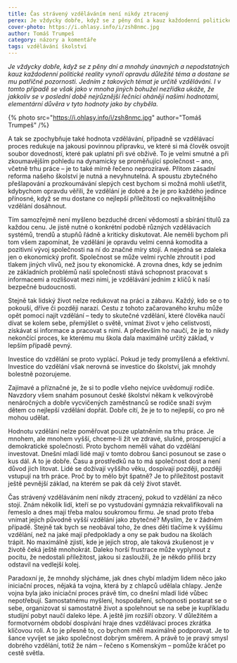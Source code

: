 ```yaml
---
title: Čas strávený vzděláváním není nikdy ztracený
perex: Je vždycky dobře, když se z pěny dní a kauz každodenní politické reality vynoří opravdu důležité téma a dostane se  mu patřičné pozornosti. Jedním z takových témat je určitě vzdělávání.
cover-photo: https://i.ohlasy.info/i/zsh8nmc.jpg
author: Tomáš Trumpeš
category: názory a komentáře
tags: vzdělávání školství
---
```


*Je vždycky dobře, když se z pěny dní a mnohdy únavných a nepodstatných kauz každodenní politické reality vynoří opravdu důležité téma a dostane se  mu patřičné pozornosti. Jedním z takových témat je určitě vzdělávání. I v tomto případě se však jako v mnoha jiných bohužel nezřídka ukáže, že jakkoliv se v poslední době nejrůznější řečníci ohánějí našimi hodnotami, elementární důvěra v tyto hodnoty jako by chyběla.*

{% photo src="https://i.ohlasy.info/i/zsh8nmc.jpg" author="Tomáš Trumpeš" /%}

A tak se zpochybňuje také hodnota vzdělávání, případně se vzdělávací proces redukuje na jakousi povinnou přípravku, ve které si má člověk osvojit soubor dovedností, které pak uplatní při své obživě. To je velmi smutné a při zkoumavějším pohledu na dynamicky se proměňující společnost – ano, včetně trhu práce – je to také mírně řečeno neprozíravé. Přitom zásadní reforma našeho školství je nutná a nevyhnutelná. A spoustu zbytečného přešlapování a prozkoumávání slepých cest bychom si možná mohli ušetřit, kdybychom opravdu věřili, že vzdělání je dobré a že je pro každého jedince přínosné, když se mu dostane co nejlepší příležitosti co nejkvalitnějšího vzdělání dosáhnout.

Tím samozřejmě není myšleno bezduché drcení vědomostí a sbírání titulů za každou cenu. Je jistě nutné o konkrétní podobě různých vzdělávacích systémů, trendů a stupňů řádně a kriticky diskutovat. Ale neměli bychom při tom všem zapomínat, že vzdělání je opravdu velmi cenná komodita a pozitivní vývoj společnosti na ní do značné míry stojí. A nejedná se zdaleka jen o ekonomický profit. Společnost se může velmi rychle zhroutit i pod tlakem jiných vlivů, než jsou ty ekonomické. A zrovna dnes, kdy se jedním ze základních problémů naší společnosti stává schopnost pracovat s informacemi a rozlišovat mezi nimi, je vzdělávání jedním z klíčů k naší bezpečné budoucnosti.

Stejně tak lidský život nelze redukovat na práci a zábavu. Každý, kdo se o to pokouší, dříve či později narazí. Cestu z tohoto začarovaného kruhu může opět pomoci najít vzdělání – tedy to skutečné vzdělání, které člověka naučí dívat se kolem sebe, přemýšlet o světě, vnímat život v jeho celistvosti, získávat si informace a pracovat s nimi. A především ho naučí, že je to nikdy nekončící proces, ke kterému mu škola dala maximálně určitý základ, v lepším případě pevný.

Investice do vzdělání se proto vyplácí. Pokud je tedy promyšlená a efektivní. Investice do vzdělání však nerovná se investice do školství, jak mnohdy bolestně pozorujeme.

Zajímavé a příznačné je, že si to podle všeho nejvíce uvědomují rodiče. Navzdory všem snahám posunout české školství někam k velkovýrobě nenáročných a dobře vycvičených zaměstnanců se rodiče snaží svým dětem co nejlepší vzdělání dopřát. Dobře cítí, že je to to nejlepší, co pro ně mohou udělat.

Hodnotu vzdělání nelze poměřovat pouze uplatněním na trhu práce. Je mnohem, ale mnohem vyšší, chceme-li žít ve zdravé, slušné, prosperující a demokratické společnosti. Proto bychom neměli váhat do vzdělání investovat. Dnešní mladí lidé mají v tomto dobrou šanci posunout se zase o kus dál. A to je dobře. Času a prostředků na to má společnost dost a není důvod jich litovat. Lidé se dožívají vyššího věku, dospívají později, později vstupují na trh práce. Proč by to mělo být špatně? Je to příležitost postavit ještě pevnější základ, na kterém se pak dá celý život stavět.

Čas strávený vzděláváním není nikdy ztracený, pokud to vzdělání za něco stojí. Znám několik lidí, kteří se po vystudování gymnázia rekvalifikovali na řemeslo a dnes mají třeba malou soukromou firmu. Je snad proto třeba vnímat jejich původně vyšší vzdělání jako zbytečné? Myslím, že v žádném případě. Stejně tak bych se neobával toho, že dnes děti tlačíme k vyššímu vzdělání, než na jaké mají předpoklady a ony se pak budou na školách trápit. No maximálně zjistí, kde je jejich strop, ale taková zkušenost je v životě čeká ještě mnohokrát. Daleko horší frustrace může vyplynout z pocitu, že nedostali příležitost, jakou si zasloužili, že je někdo příliš brzy odstavil na vedlejší kolej.

Paradoxní je, že mnohdy slýcháme, jak dnes chybí mladým lidem něco jako iniciační proces, nějaká ta vojna, která by z chlapců udělala chlapy. Jenže vojna byla jako iniciační proces právě tím, co dnešní mladí lidé vůbec nepotřebují. Samostatnému myšlení, hospodaření, schopnosti postarat se o sebe, organizovat si samostatně život a spolehnout se na sebe je kupříkladu studijní pobyt naučí daleko lépe. A ještě jim rozšíří obzory. V důležitém a formotvorném období dospívání hraje dnes vzdělávací proces zkrátka klíčovou roli. A to je přesně to, co bychom měli maximálně podporovat. Je to šance vyvíjet se jako společnost dobrým směrem. A právě to je pravý smysl dobrého vzdělání, totiž že nám – řečeno s Komenským – pomůže kráčet po cestě světla.

